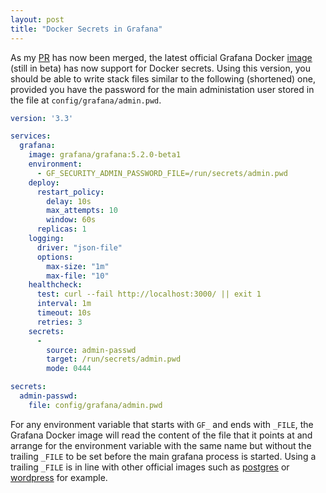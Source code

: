 ```yaml
---
layout: post
title: "Docker Secrets in Grafana"
---
```


As my [PR](https://github.com/grafana/grafana-docker/pull/166) has now been
merged, the latest official Grafana Docker
[image](https://hub.docker.com/r/grafana/grafana/) (still in beta) has now
support for Docker secrets.  Using this version, you should be able to write
stack files similar to the following (shortened) one, provided you have the
password for the main administation user stored in the file at
`config/grafana/admin.pwd`.

```yaml
version: '3.3'

services:
  grafana:
    image: grafana/grafana:5.2.0-beta1
    environment:
      - GF_SECURITY_ADMIN_PASSWORD_FILE=/run/secrets/admin.pwd
    deploy:
      restart_policy:
        delay: 10s
        max_attempts: 10
        window: 60s
      replicas: 1
    logging:
      driver: "json-file"
      options:
        max-size: "1m"
        max-file: "10"
    healthcheck:
      test: curl --fail http://localhost:3000/ || exit 1
      interval: 1m
      timeout: 10s
      retries: 3
    secrets:
      -
        source: admin-passwd
        target: /run/secrets/admin.pwd
        mode: 0444

secrets:
  admin-passwd:
    file: config/grafana/admin.pwd
```

For any environment variable that starts with `GF_` and ends with `_FILE`, the
Grafana Docker image will read the content of the file that it points at and
arrange for the environment variable with the same name but without the trailing
`_FILE` to be set before the main grafana process is started.  Using a trailing
`_FILE` is in line with other official images such as
[postgres](https://hub.docker.com/_/postgres/) or
[wordpress](https://hub.docker.com/_/wordpress/) for example.